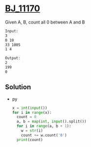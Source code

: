 # [BJ_11170](https://acmicpc.net/problem/11170)

Given A, B, count all 0 between A and B

```txt
Input:
3
0 10
33 1005
1 4

Output:
2
199
0
```

## Solution

* py

  ```py
  x = int(input())
  for i in range(x):
    count = 0
    a, b = map(int, input().split())
    for i in range(a, b + 1):
      w = str(i)
      count += w.count('0')
    print(count)
  ```
